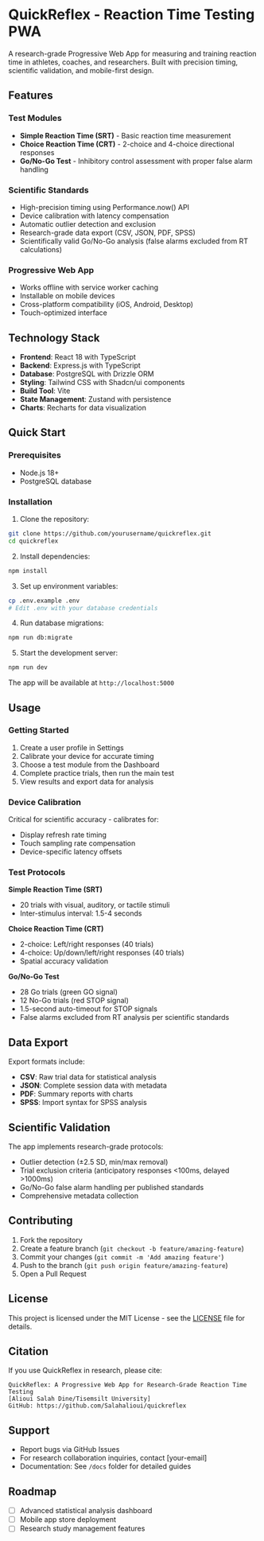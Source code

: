 # QuickReflex - Reaction Time Testing PWA

A research-grade Progressive Web App for measuring and training reaction time in athletes, coaches, and researchers. Built with precision timing, scientific validation, and mobile-first design.

## Features

### Test Modules
- **Simple Reaction Time (SRT)** - Basic reaction time measurement
- **Choice Reaction Time (CRT)** - 2-choice and 4-choice directional responses  
- **Go/No-Go Test** - Inhibitory control assessment with proper false alarm handling

### Scientific Standards
- High-precision timing using Performance.now() API
- Device calibration with latency compensation
- Automatic outlier detection and exclusion
- Research-grade data export (CSV, JSON, PDF, SPSS)
- Scientifically valid Go/No-Go analysis (false alarms excluded from RT calculations)

### Progressive Web App
- Works offline with service worker caching
- Installable on mobile devices
- Cross-platform compatibility (iOS, Android, Desktop)
- Touch-optimized interface

## Technology Stack

- **Frontend**: React 18 with TypeScript
- **Backend**: Express.js with TypeScript
- **Database**: PostgreSQL with Drizzle ORM
- **Styling**: Tailwind CSS with Shadcn/ui components
- **Build Tool**: Vite
- **State Management**: Zustand with persistence
- **Charts**: Recharts for data visualization

## Quick Start

### Prerequisites
- Node.js 18+ 
- PostgreSQL database

### Installation

1. Clone the repository:
```bash
git clone https://github.com/yourusername/quickreflex.git
cd quickreflex
```

2. Install dependencies:
```bash
npm install
```

3. Set up environment variables:
```bash
cp .env.example .env
# Edit .env with your database credentials
```

4. Run database migrations:
```bash
npm run db:migrate
```

5. Start the development server:
```bash
npm run dev
```

The app will be available at `http://localhost:5000`

## Usage

### Getting Started
1. Create a user profile in Settings
2. Calibrate your device for accurate timing
3. Choose a test module from the Dashboard
4. Complete practice trials, then run the main test
5. View results and export data for analysis

### Device Calibration
Critical for scientific accuracy - calibrates for:
- Display refresh rate timing
- Touch sampling rate compensation  
- Device-specific latency offsets

### Test Protocols

**Simple Reaction Time (SRT)**
- 20 trials with visual, auditory, or tactile stimuli
- Inter-stimulus interval: 1.5-4 seconds

**Choice Reaction Time (CRT)**  
- 2-choice: Left/right responses (40 trials)
- 4-choice: Up/down/left/right responses (40 trials)
- Spatial accuracy validation

**Go/No-Go Test**
- 28 Go trials (green GO signal)
- 12 No-Go trials (red STOP signal)  
- 1.5-second auto-timeout for STOP signals
- False alarms excluded from RT analysis per scientific standards

## Data Export

Export formats include:
- **CSV**: Raw trial data for statistical analysis
- **JSON**: Complete session data with metadata
- **PDF**: Summary reports with charts
- **SPSS**: Import syntax for SPSS analysis

## Scientific Validation

The app implements research-grade protocols:
- Outlier detection (±2.5 SD, min/max removal)
- Trial exclusion criteria (anticipatory responses <100ms, delayed >1000ms)
- Go/No-Go false alarm handling per published standards
- Comprehensive metadata collection

## Contributing

1. Fork the repository
2. Create a feature branch (`git checkout -b feature/amazing-feature`)
3. Commit your changes (`git commit -m 'Add amazing feature'`)
4. Push to the branch (`git push origin feature/amazing-feature`)
5. Open a Pull Request

## License

This project is licensed under the MIT License - see the [LICENSE](LICENSE) file for details.

## Citation

If you use QuickReflex in research, please cite:

```
QuickReflex: A Progressive Web App for Research-Grade Reaction Time Testing
[Alioui Salah Dine/Tisemsilt University]
GitHub: https://github.com/Salahalioui/quickreflex
```

## Support

- Report bugs via GitHub Issues
- For research collaboration inquiries, contact [your-email]
- Documentation: See `/docs` folder for detailed guides

## Roadmap

- [ ] Advanced statistical analysis dashboard
- [ ] Mobile app store deployment
- [ ] Research study management features
